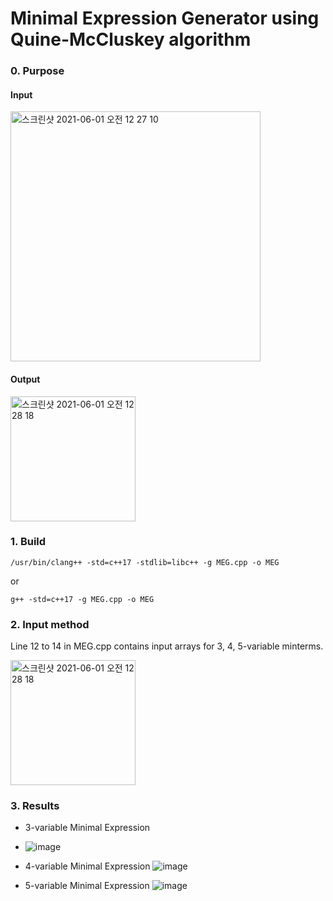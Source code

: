 # Minimal Expression Generator using Quine-McCluskey algorithm

### 0. Purpose
#### Input
<img width="400" alt="스크린샷 2021-06-01 오전 12 27 10" src="https://user-images.githubusercontent.com/56920080/120214942-1e92e080-c270-11eb-862a-a7dc95757e7e.png">

#### Output
<img width="200" alt="스크린샷 2021-06-01 오전 12 28 18" src="https://user-images.githubusercontent.com/56920080/120215141-57cb5080-c270-11eb-8abb-4ee3f92727fc.png">

### 1. Build
```
/usr/bin/clang++ -std=c++17 -stdlib=libc++ -g MEG.cpp -o MEG 
```
or
```
g++ -std=c++17 -g MEG.cpp -o MEG
```
 
### 2. Input method

Line 12 to 14 in MEG.cpp contains input arrays for 3, 4, 5-variable minterms.

<img width="200" alt="스크린샷 2021-06-01 오전 12 28 18" src="https://user-images.githubusercontent.com/56920080/120215585-df18c400-c270-11eb-8d7f-bb6497cbdecd.png">


### 3. Results

-  3-variable Minimal Expression
-  ![image](https://user-images.githubusercontent.com/56920080/120215983-636b4700-c271-11eb-8c5e-51e10c87c88f.png)

- 4-variable Minimal Expression
 	![image](https://user-images.githubusercontent.com/56920080/120215958-59e1df00-c271-11eb-90ed-69f65c3a69a2.png)

- 5-variable Minimal Expression
 ![image](https://user-images.githubusercontent.com/56920080/120215966-5c443900-c271-11eb-99df-ccf44cec546d.png)

 
 


